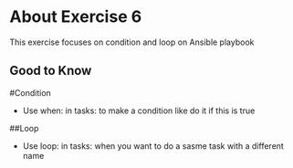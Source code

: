 # About Exercise 6
This exercise focuses on condition and loop on Ansible playbook

## Good to Know
#Condition
- Use when: in tasks: to make a condition like do it if this is true

##Loop
- Use loop: in tasks: when you want to do a sasme task with a different name